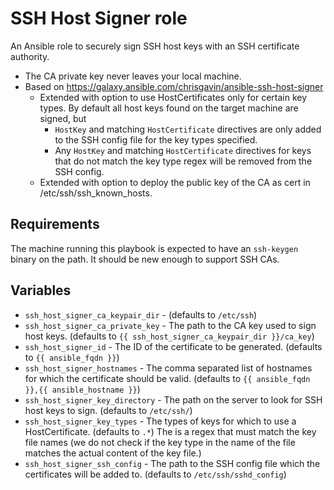 # SSH Host Signer role
An Ansible role to securely sign SSH host keys with an SSH certificate authority.
* The CA private key never leaves your local machine. 
* Based on https://galaxy.ansible.com/chrisgavin/ansible-ssh-host-signer
  * Extended with option to use HostCertificates only for certain key types.
    By default all host keys found on the target machine are signed, but
    * `HostKey` and matching `HostCertificate` directives are only added to the SSH config file for the key types specified.
    * Any `HostKey` and matching `HostCertificate` directives for keys that do not match the key type regex will be removed from the SSH config.
  * Extended with option to deploy the public key of the CA as cert in /etc/ssh/ssh_known_hosts.

## Requirements
The machine running this playbook is expected to have an `ssh-keygen` binary on the path. It should be new enough to support SSH CAs.

## Variables
* `ssh_host_signer_ca_keypair_dir` - (defaults to `/etc/ssh`)
* `ssh_host_signer_ca_private_key` - The path to the CA key used to sign host keys. (defaults to `{{ ssh_host_signer_ca_keypair_dir }}/ca_key`)
* `ssh_host_signer_id` - The ID of the certificate to be generated. (defaults to `{{ ansible_fqdn }}`)
* `ssh_host_signer_hostnames` - The comma separated list of hostnames for which the certificate should be valid. (defaults to `{{ ansible_fqdn }},{{ ansible_hostname }}`)
* `ssh_host_signer_key_directory` - The path on the server to look for SSH host keys to sign. (defaults to `/etc/ssh/`)
* `ssh_host_signer_key_types` - The types of keys for which to use a HostCertificate. (defaults to `.*`)
  The is a regex that must match the key file names (we do not check if the key type in the name of the file matches the actual content of the key file.)
* `ssh_host_signer_ssh_config` - The path to the SSH config file which the certificates will be added to. (defaults to `/etc/ssh/sshd_config`)
